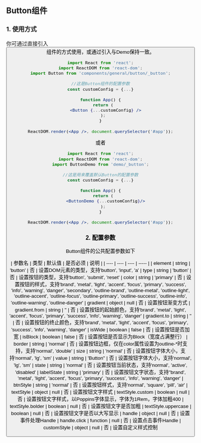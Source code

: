 ## Button组件

### 1. 使用方式

你可通过直接引入<Button />组件的方式使用，或通过引入<ButtonDemo />与Demo保持一致。

```jsx
import React from 'react';
import ReactDOM from 'react-dom';
import Button from 'components/general/button/_button';

//这是Button组件的配置参数
const customConfig = {...}

function App() {
  return (
    <Button {...customConfig} />
  );
}

ReactDOM.render(<App />, document.querySelector('#app'));
```

或者

```jsx
import React from 'react';
import ReactDOM from 'react-dom';
import ButtonDemo from 'demo/_button';

//这是用来覆盖默认Button的配置参数
const customConfig = {...}

function App() {
  return (
    <ButtonDemo {...customConfig}/>
  );
}

ReactDOM.render(<App />, document.querySelector('#app'));
```

### 2. 配置参数

Button组件的公共配置参数如下

| 参数名 | 类型 | 默认值 | 是否必须 | 说明 |
| ---- | ---- | ---- | ----- |
| element | string | 'button' | 否 | 设置DOM元素的类型，支持'button', 'input', 'a'
| type | string | 'button' | 否 | 设置按钮的类型，支持'button', 'submit', 'reset'
| color | string | 'primary' | 否 | 设置按钮的样式，支持'brand', 'metal', 'light', 'accent', 'focus', 'primary', 'success', 'info', 'warning', 'danger', 'secondary', 'outline-brand', 'outline-metal', 'outline-light', 'outline-accent', 'outline-focus', 'outline-primary', 'outline-success', 'outline-info', 'outline-warning', 'outline-danger'
| gradient | object | null | 否 | 设置按钮渐变方式
| gradient.from | string | '' | 否 | 设置按钮的起始颜色，支持'brand', 'metal', 'light', 'accent', 'focus', 'primary', 'success', 'info', 'warning', 'danger'
| gradient.to | string | '' | 否 | 设置按钮的终止颜色，支持'brand', 'metal', 'light', 'accent', 'focus', 'primary', 'success', 'info', 'warning', 'danger'
| isWide | boolean | false | 否 | 设置按钮是否加宽
| isBlock | boolean | false | 否 | 设置按钮是否显示为Block（宽度占满整行）
| border | string | 'normal' | 否 | 设置按钮边框，仅在color属性设置为outline-*时支持，支持'normal', 'double'
| size | string | 'normal' | 否 | 设置按钮字体大小，支持'normal', 'lg', 'sm'
| value | string | 'Button'' | 否 | 设置按钮字体大小，支持'normal', 'lg', 'sm'
| state | string | 'normal' | 否 | 设置按钮当前状态，支持'normal', 'active', 'disabled'
| labelState | string | 'primary' | 否 | 设置按钮文字状态，支持''brand', 'metal', 'light', 'accent', 'focus', 'primary', 'success', 'info', 'warning', 'danger'
| btnStyle | string | 'normal' | 否 | 设置按钮样式，支持'normal', 'square', 'pill', 'air'
| textStyle | object | null | 否 | 设置按钮文字样式
| textStyle.custom | boolean | null | 否 | 设置按钮文字样式，以Poppins字体显示，字体为1Rem，字体加粗400
| textStyle.bolder | boolean | null | 否 | 设置按钮文字是否加粗
| textStyle.uppercase | boolean | null | 否 | 设置按钮文字是否以大写显示
| handle | object | null | 否 | 设置事件处理Handle
| handle.click | function | null | 否 | 设置点击事件Handle
| customStyle | object | null | 否 | 设置自定义样式控制





